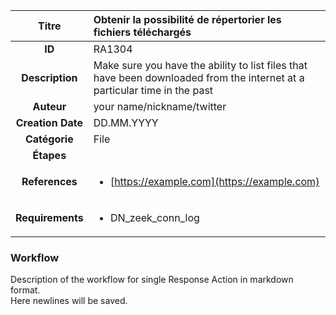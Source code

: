 | Titre                       | Obtenir la possibilité de répertorier les fichiers téléchargés         |
|:---------------------------:|:--------------------|
| **ID**                      | RA1304            |
| **Description**             | Make sure you have the ability to list files that have been downloaded from the internet at a particular time in the past   |
| **Auteur**                  | your name/nickname/twitter        |
| **Creation Date**           | DD.MM.YYYY |
| **Catégorie**                | File      |
| **Étapes**                   || 
| **References** |<ul><li>[https://example.com](https://example.com)</li></ul>|
| **Requirements** |<ul><li>DN_zeek_conn_log</li></ul>|

### Workflow

Description of the workflow for single Response Action in markdown format.  
Here newlines will be saved.
